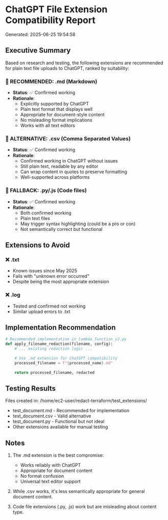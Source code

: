 
# ChatGPT File Extension Compatibility Report
Generated: 2025-06-25 19:54:58

## Executive Summary

Based on research and testing, the following extensions are recommended for plain text 
file uploads to ChatGPT, ranked by suitability:

### 🥇 RECOMMENDED: .md (Markdown)
- **Status**: ✅ Confirmed working
- **Rationale**: 
  - Explicitly supported by ChatGPT
  - Plain text format that displays well
  - Appropriate for document-style content
  - No misleading format implications
  - Works with all text editors

### 🥈 ALTERNATIVE: .csv (Comma Separated Values)  
- **Status**: ✅ Confirmed working
- **Rationale**:
  - Confirmed working in ChatGPT without issues
  - Still plain text, readable by any editor
  - Can wrap content in quotes to preserve formatting
  - Well-supported across platforms

### 🥉 FALLBACK: .py/.js (Code files)
- **Status**: ✅ Confirmed working
- **Rationale**:
  - Both confirmed working
  - Plain text files
  - May trigger syntax highlighting (could be a pro or con)
  - Not semantically correct but functional

## Extensions to Avoid

### ❌ .txt
- Known issues since May 2025
- Fails with "unknown error occurred"
- Despite being the most appropriate extension

### ❌ .log  
- Tested and confirmed not working
- Similar upload errors to .txt

## Implementation Recommendation

```python
# Recommended implementation in lambda_function_v2.py
def apply_filename_redaction(filename, config):
    # ... existing redaction logic ...
    
    # Use .md extension for ChatGPT compatibility
    processed_filename = f"{processed_name}.md"
    
    return processed_filename, redacted
```

## Testing Results

Files created in: /home/ec2-user/redact-terraform/test_extensions/
- test_document.md - Recommended for implementation
- test_document.csv - Valid alternative
- test_document.py - Functional but not ideal
- Other extensions available for manual testing

## Notes

1. The .md extension is the best compromise:
   - Works reliably with ChatGPT
   - Appropriate for document content
   - No format confusion
   - Universal text editor support

2. While .csv works, it's less semantically appropriate for 
   general document content.

3. Code file extensions (.py, .js) work but are misleading
   about content type.
